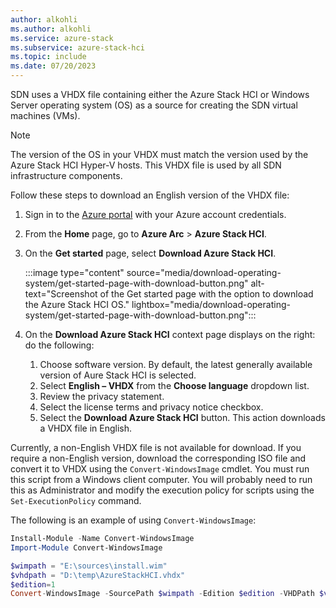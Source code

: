 ```yaml
---
author: alkohli
ms.author: alkohli
ms.service: azure-stack
ms.subservice: azure-stack-hci
ms.topic: include
ms.date: 07/20/2023
---
```



SDN uses a VHDX file containing either the Azure Stack HCI or Windows Server operating system (OS) as a source for creating the SDN virtual machines (VMs).

> [!NOTE]
> The version of the OS in your VHDX must match the version used by the Azure Stack HCI Hyper-V hosts. This VHDX file is used by all SDN infrastructure components.

Follow these steps to download an English version of the VHDX file:

1. Sign in to the [Azure portal](https://portal.azure.com/) with your Azure account credentials.
1. From the **Home** page, go to **Azure Arc** > **Azure Stack HCI**.
1. On the **Get started** page, select **Download Azure Stack HCI**.

    :::image type="content" source="media/download-operating-system/get-started-page-with-download-button.png" alt-text="Screenshot of the Get started page with the option to download the Azure Stack HCI OS." lightbox="media/download-operating-system/get-started-page-with-download-button.png":::
    
1. On the **Download Azure Stack HCI** context page displays on the right:
 do the following:
    1. Choose software version. By default, the latest generally available version of Aure Stack HCI is selected.
    1. Select **English – VHDX** from the **Choose language** dropdown list.
    1. Review the privacy statement.
    1. Select the license terms and privacy notice checkbox.
    1. Select the **Download Azure Stack HCI** button. This action downloads a VHDX file in English.
    
Currently, a non-English VHDX file is not available for download. If you require a non-English version, download the corresponding ISO file and convert it to VHDX using the `Convert-WindowsImage` cmdlet. You must run this script from a Windows client computer. You will probably need to run this as Administrator and modify the execution policy for scripts using the `Set-ExecutionPolicy` command.

The following is an example of using `Convert-WindowsImage`:

```powershell
Install-Module -Name Convert-WindowsImage
Import-Module Convert-WindowsImage

$wimpath = "E:\sources\install.wim"
$vhdpath = "D:\temp\AzureStackHCI.vhdx"
$edition=1
Convert-WindowsImage -SourcePath $wimpath -Edition $edition -VHDPath $vhdpath -SizeBytes 500GB -DiskLayout UEFI
```